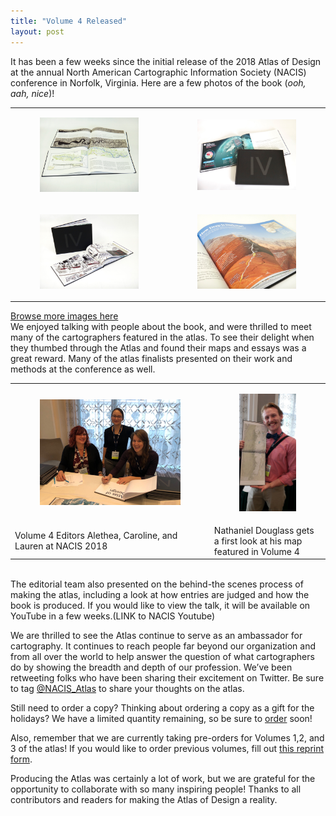 ```yaml
---
title: "Volume 4 Released"
layout: post
---
```


It has been a few weeks since the initial release of the 2018 Atlas of Design at the annual North American Cartographic Information Society (NACIS) conference in Norfolk, Virginia. Here are a few photos of the book (_ooh, aah, nice_)! 

<table>
<tr>
<td style="border: none;">
  <a href="http://atlasofdesign.org/img/v4_06192.jpg" target="_blank"><figure class="image"><img src="/img/v4_06192.jpg" alt="Atlas of Design Volume 4"></figure></a>
</td><td style="border: none;">
<a href="http://atlasofdesign.org/img/aodv4_06250.jpg" target="_blank"><figure class="image"><img src="/img/aodv4_06250.jpg" alt="Atlas of Design Volume 4"></figure></a>
</td>
</tr>
<tr>
<td style="border: none;">
<a href="http://atlasofdesign.org/img/v4_06181.jpg" target="_blank"><figure class="image"><img src="/img/v4_06181.jpg" alt="Atlas of Design Volume 4"></figure></a>
</td><td style="border: none;">
<a href="http://atlasofdesign.org/img/v4_06168.jpg" target="_blank"><figure class="image"><img src="/img/v4_06168.jpg" alt="Atlas of Design Volume 4"></figure></a>
</td>
</tr>
</table>
<a href="https://photos.app.goo.gl/2oAq5PWJ2fZ4bRXw5" target="_blank">Browse more images here</a>
<br>
We enjoyed talking with people about the book, and were thrilled to meet many of the cartographers featured in the atlas. To see their delight when they thumbed through the Atlas and found their maps and essays was a great reward. Many of the atlas finalists presented on their work and methods at the conference as well.
<br> 

<table>
<tr>
<td style="border: none;">
<figure class="image"><a href="http://atlasofdesign.org/img/v4editors_nacis_web.jpg" target="_blank"><img src="/img/v4editors_nacis_web.jpg" alt="Atlas of Design Volume 4 Editors at NACIS 2018"></a></figure>
</td>
<td style="border: none;">
<figure class="image"><a href="http://atlasofdesign.org/img/v4_ndouglass_nacis.jpg" target="_blank"><img src="/img/v4_ndouglass_nacis_small.jpg" alt="Nathaniel Douglass at NACIS 2018"></a></figure>
</td>
</tr>
  <tr>
  <td style="border: none;">Volume 4 Editors Alethea, Caroline, and Lauren at NACIS 2018 </td>
  <td style="border: none;">Nathaniel Douglass gets a first look at his map featured in Volume 4 </td>
  </tr>
</table>
<br>
The editorial team also presented on the behind-the scenes process of making the atlas, including a look at how entries are judged and how the book is produced. If you would like to view the talk, it will be available on YouTube in a few weeks.(LINK to NACIS Youtube)

We are thrilled to see the Atlas continue to serve as an ambassador for cartography. It continues to reach people far beyond our organization and from all over the world to help answer the question of what cartographers do by showing the breadth and depth of our profession. We’ve been retweeting folks who have been sharing their excitement on Twitter. Be sure to tag [@NACIS_Atlas](https://twitter.com/NACIS_Atlas) to share your thoughts on the atlas. 

Still need to order a copy? Thinking about ordering a copy as a gift for the holidays? We have a limited quantity remaining, so be sure to [order](http://atlasofdesign.org/order/) soon!

Also, remember that we are currently taking pre-orders for Volumes 1,2, and 3 of the atlas! If you would like to order previous volumes, fill out [this reprint form](http://atlasofdesign.org/reprints/).

Producing the Atlas was certainly a lot of work, but we are grateful for the opportunity to collaborate with so many inspiring people! Thanks to all contributors and readers for making the Atlas of Design a reality. 

